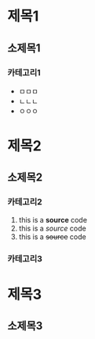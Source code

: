 # 제목1
## 소제목1
### 카테고리1
* ㅁㅁㅁ
* ㄴㄴㄴ
* ㅇㅇㅇ
# 제목2
## 소제목2
### 카테고리2
1. this is a **source** code
2. this is a _source_ code
3. this is a ~~source~~ code
### 카테고리3
# 제목3
## 소제목3
